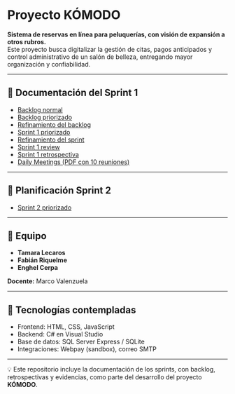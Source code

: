 # Proyecto KÓMODO

**Sistema de reservas en línea para peluquerías, con visión de expansión a otros rubros.**  
Este proyecto busca digitalizar la gestión de citas, pagos anticipados y control administrativo de un salón de belleza, entregando mayor organización y confiabilidad.

---

## 📂 Documentación del Sprint 1

- [Backlog normal](./4%20%20%20Sprint_1--Backlog_Normal_KOMODO.docx)  
- [Backlog priorizado](./5%20%20%20Sprint_1--Backlog_Priorizado_KOMODO.docx)  
- [Refinamiento del backlog](./3%20%20%20Sprint_1--Refinamiento_Backlog_KOMODO.docx)  
- [Sprint 1 priorizado](./7%20%20%20Sprint1_Priorizado%20(1).docx)  
- [Refinamiento del sprint](./6%20%20%20Sprint1_Refinamiento_Sprint%20(1).docx)  
- [Sprint 1 review](./8%20%20%20Sprint_1--Review_KOMODO.docx)  
- [Sprint 1 retrospectiva](./2%20%20%20Sprint_1--Retrospectiva.docx)  
- [Daily Meetings (PDF con 10 reuniones)](./DailyMeetings_Sprint1_KOMODO.pdf)  

---

## 📂 Planificación Sprint 2
- [Sprint 2 priorizado](./9%20%20%20Sprint_2--Priorizado_KOMODO.docx)  

---

## 👥 Equipo
- **Tamara Lecaros**  
- **Fabián Riquelme**  
- **Enghel Cerpa**  

**Docente:** Marco Valenzuela  

---

## 📌 Tecnologías contempladas
- Frontend: HTML, CSS, JavaScript  
- Backend: C# en Visual Studio  
- Base de datos: SQL Server Express / SQLite  
- Integraciones: Webpay (sandbox), correo SMTP  

---

💡 Este repositorio incluye la documentación de los sprints, con backlog, retrospectivas y evidencias, como parte del desarrollo del proyecto **KÓMODO**.
